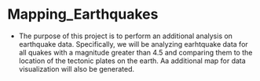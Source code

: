 # Mapping_Earthquakes
- The purpose of this project is to perform an additional analysis on earthquake data. Specifically, we will be analyzing earhtquake data for all quakes with a magnitude greater than 4.5 and comparing them to the location of the tectonic plates on the earth. Aa additional map for data visualization will also be generated.
